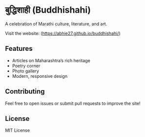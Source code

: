 # बुद्धिशाही (Buddhishahi)

A celebration of Marathi culture, literature, and art.

Visit the website: (https://abhie27.github.io/buddhishahi/)

## Features

- Articles on Maharashtra’s rich heritage
- Poetry corner
- Photo gallery
- Modern, responsive design

## Contributing

Feel free to open issues or submit pull requests to improve the site!

## License

MIT License
